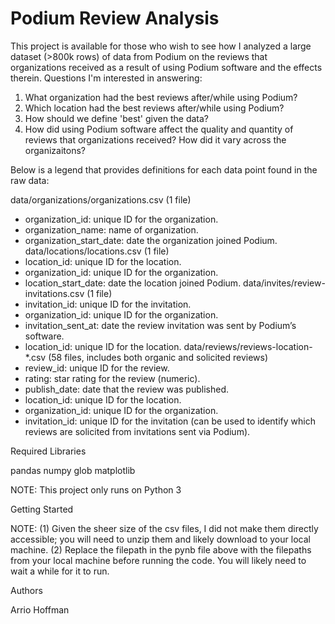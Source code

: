 # Podium Review Analysis

This project is available for those who wish to see how I analyzed a large dataset (>800k rows) of data from Podium on the reviews that organizations received as a result of using Podium software and the effects therein.
Questions I'm interested in answering:

1. What organization had the best reviews after/while using Podium?
2. Which location had the best reviews after/while using Podium?
3. How should we define 'best' given the data?
4. How did using Podium software affect the quality and quantity of reviews that organizations received? How did it vary across the organizaitons?

Below is a legend that provides definitions for each data point found in the raw data:

data/organizations/organizations.csv (1 file)
- organization_id: unique ID for the organization.
- organization_name: name of organization.
- organization_start_date: date the organization joined Podium.
data/locations/locations.csv (1 file)
- location_id: unique ID for the location.
- organization_id: unique ID for the organization.
- location_start_date: date the location joined Podium.
data/invites/review-invitations.csv (1 file)
- invitation_id: unique ID for the invitation.
- organization_id: unique ID for the organization.
- invitation_sent_at: date the review invitation was sent by Podium’s software.
- location_id: unique ID for the location.
data/reviews/reviews-location-*.csv (58 files, includes both organic and solicited reviews)
- review_id: unique ID for the review.
- rating: star rating for the review (numeric).
- publish_date: date that the review was published.
- location_id: unique ID for the location.
- organization_id: unique ID for the organization.
- invitation_id: unique ID for the invitation (can be used to identify which reviews are solicited from
invitations sent via Podium).


Required Libraries

pandas
numpy
glob
matplotlib

NOTE: This project only runs on Python 3

Getting Started

NOTE: 
(1) Given the sheer size of the csv files, I did not make them directly accessible; you will need to unzip them and likely download to your local machine.
(2) Replace the filepath in the pynb file above with the filepaths from your local machine before running the code. You will likely need to wait a while for it to run.

Authors

Arrio Hoffman
